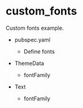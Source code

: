 # custom_fonts

Custom fonts example.

* pubspec.yaml
    - Define fonts

* ThemeData
    - fontFamily

* Text
    - fontFamily
